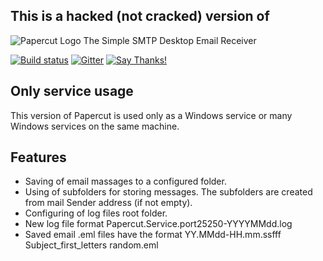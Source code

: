 ## This is a hacked (not cracked) version of 
![Papercut Logo](https://raw.githubusercontent.com/ChangemakerStudios/Papercut/develop/graphics/PapercutLogo.png)
The Simple SMTP Desktop Email Receiver

[![Build status](https://ci.appveyor.com/api/projects/status/bs2asxoafdwbkcxa?svg=true)](https://ci.appveyor.com/project/Jaben/papercut)
[![Gitter](https://badges.gitter.im/Join%20Chat.svg)](https://gitter.im/Jaben/Papercut?utm_source=badge&utm_medium=badge&utm_campaign=pr-badge)
[![Say Thanks!](https://img.shields.io/badge/Say%20Thanks-!-1EAEDB.svg)](https://saythanks.io/to/Jaben)

## Only service usage
This version of Papercut is used only as a Windows service or many Windows services on the same machine.

## Features
* Saving of email massages to a configured folder.
* Using of subfolders for storing messages. The subfolders are created from mail Sender address (if not empty).
* Configuring of log files root folder.
* New log file format Papercut.Service.port25250-YYYYMMdd.log
* Saved email .eml files have the format YY.MMdd-HH.mm.ssfff Subject_first_letters random.eml

